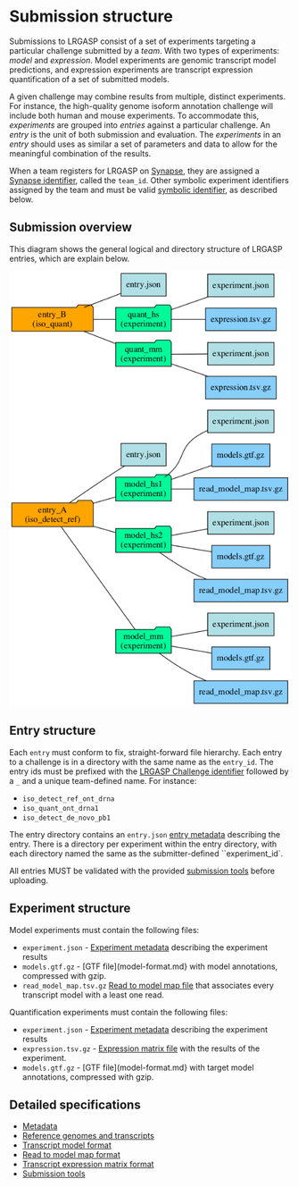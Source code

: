 # Submission structure

Submissions to LRGASP consist of a set of experiments targeting a particular
challenge submitted by a *team*.  With two types of experiments: *model* and
*expression*.  Model experiments are genomic transcript model predictions, and
expression experiments are transcript expression quantification of a set of
submitted models.

A given challenge may combine results from multiple, distinct experiments.
For instance, the high-quality genome isoform annotation challenge will
include both human and mouse experiments. To accommodate this, *experiments*
are grouped into *entries* against a particular challenge.  An *entry* is
the unit of both submission and evaluation.  The *experiments* in an *entry*
should uses as similar a set of parameters and data to allow
for the meaningful combination of the results.

When a team registers for LRGASP on [Synapse](https://www.synapse.org), they are assigned a [Synapse
identifier](metadata-identifiers.md#synapse-identifiers), called the ``team_id``.  Other symbolic
experiment identifiers assigned by the team and must be valid [symbolic
identifier](metadata-identifiers.md#symbolic-identifiers), as described below.

## Submission overview

This diagram shows the general logical and directory structure of LRGASP entries,
which are explain below.

![Submission file hierarchy diagram](submit_tree.png)

## Entry structure

Each ``entry`` must conform to fix, straight-forward file hierarchy.
Each entry to a challenge is in a directory with the same name as the `entry_id`.
The entry ids must be prefixed with the [LRGASP Challenge identifier](metadata-identifiers.md#lrgasp-challenge-identifiers) followed by
a `_` and a unique team-defined name.  For instance:

- `iso_detect_ref_ont_drna`
- `iso_quant_ont_drna1`
- `iso_detect_de_novo_pb1`

The entry directory contains an `entry.json` [entry
metadata](metadata.md#entry.json) describing the entry.  There is a directory per experiment within the entry directory, with each directory named the same as the
submitter-defined ``experiment_id`.

All entries MUST be validated with the provided [submission
tools](submission-tools.md) before uploading.

## Experiment structure

Model experiments must contain the following files:

- `experiment.json` - [Experiment metadata](metadata.md#experiment.json) describing the experiment results
- `models.gtf.gz` - [GTF file](model-format.md} with model annotations, compressed with gzip.
- `read_model_map.tsv.gz` [Read to model map file](read_model_map_format.md) that associates every transcript model with a least one read.

Quantification experiments must contain the following files:

- `experiment.json` - [Experiment metadata](metadata.md#experiment.json) describing the experiment results
- `expression.tsv.gz` - [Expression matrix file](expression_matrix_format.md) with the results of the experiment.
- `models.gtf.gz` - [GTF file](model-format.md} with target model annotations, compressed with gzip.

## Detailed specifications

- [Metadata](metadata.md)
- [Reference genomes and transcripts](reference-genomes.md)
- [Transcript model format](model-format.md)
- [Read to model map format](read_model_map_format.md)
- [Transcript expression matrix format](expression_matrix_format.md)
- [Submission tools](submission-tools.md)
